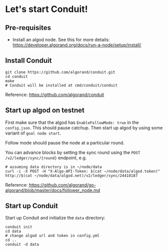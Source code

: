 # Let's start Conduit!

## Pre-requisites
* Install an algod node. See this for more details: https://developer.algorand.org/docs/run-a-node/setup/install/

## Install Conduit
```
git clone https://github.com/algorand/conduit.git
cd conduit
make
# Conduit will be installed at cmd/conduit/conduit
```
Reference: https://github.com/algorand/conduit

## Start up algod on testnet
First make sure that the algod has `EnableFollowMode: true` in the `config.json`. This should pause catchup. Then start up algod by using some variant of `goal node start`.

Follow mode should pause the node at a particular round. 

You can advance blocks by setting the sync round using the `POST /v2/ledger/sync/{round}` endpoint, e.g.

```
# assuming data directory is in ~/node/data
curl -i -X POST -H "X-Algo-API-Token: $(cat ~/node/data/algod.token)" http://$(cat ~/node/data/algod.net)/v2/ledger/sync/24410187
```

Reference: https://github.com/algorand/go-algorand/blob/master/docs/follower_node.md

## Start up Conduit
Start up Conduit and initialize the `data` directory:
```
conduit init
cd data
# change algod url and token in config.yml
cd ..
conduit -d data
```
